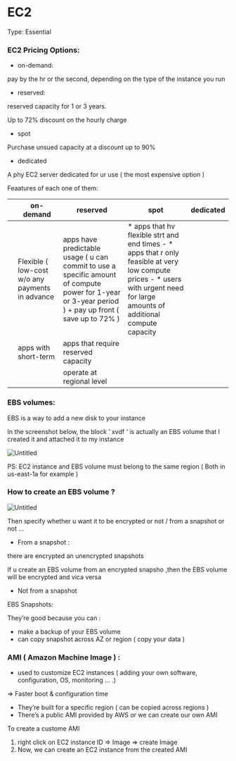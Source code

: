 # EC2

Type: Essential

### EC2 Pricing Options:

- on-demand:

pay by the hr or the second, depending on the type of the instance you run 

- reserved:

reserved capacity for 1 or 3 years.

Up to 72% discount on the hourly charge

- spot

Purchase unsued capacity at a discount up to 90%

- dedicated

A phy EC2 server dedicated for ur use ( the most expensive option ) 

Feaatures of each one of them:

|  | on-demand | reserved | spot | dedicated |
| --- | --- | --- | --- | --- |
|  | Flexible ( low-cost w/o any payments in advance | apps have predictable usage  ( u can commit to use a specific amount of compute power for 1-year or 3-year period ) + pay up front ( save up to 72% )  | * apps that hv flexible strt and end times -  * apps that r only feasible at very low compute prices - * users with urgent need for large amounts of additional compute capacity |  |
|  | apps with short-term | apps that require reserved capacity |  |  |
|  |  | operate at regional level |  |  |

### EBS volumes:

EBS is a way to add a new disk to your instance

In the screenshot below, the block ‘ xvdf ‘ is actually an EBS volume that I created it and attached it to my instance

![Untitled](EC2%20b4f97316f4f941d9a3ba313b16a25bbf/Untitled.png)

PS: EC2 instance and EBS volume must belong to the same region ( Both in us-east-1a for example  )

### How to create an EBS volume ?

![Untitled](EC2%20b4f97316f4f941d9a3ba313b16a25bbf/Untitled%201.png)

Then specify whether u want it to be encrypted or not / from a snapshot or not … 

- From a snapshot :

there are encrypted an unencrypted snapshots 

If u create an EBS volume from an encrypted snapsho ,then the EBS volume will be encrypted and vica versa 

- Not from a snapshot

EBS Snapshots:

They’re good because you can :

- make a backup of your EBS volume
- can copy snapshot across AZ or region ( copy your data )

### AMI ( Amazon Machine Image ) :

- used to customize EC2 instances ( adding your own software, configuration, OS, monitoring … .)

⇒ Faster boot & configuration time 

- They’re built for a specific region ( can be copied across regions )
- There’s a public AMI provided by AWS or we can create our own AMI

To create a custome AMI 

1. right click on EC2 instance ID ⇒ Image ⇒ create Image 
2. Now, we can create an EC2 instance from the created AMI